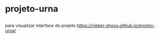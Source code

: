 # projeto-urna
##
para visualizar interface do projeto
https://cleber-shoyu.github.io/projeto-urna/
